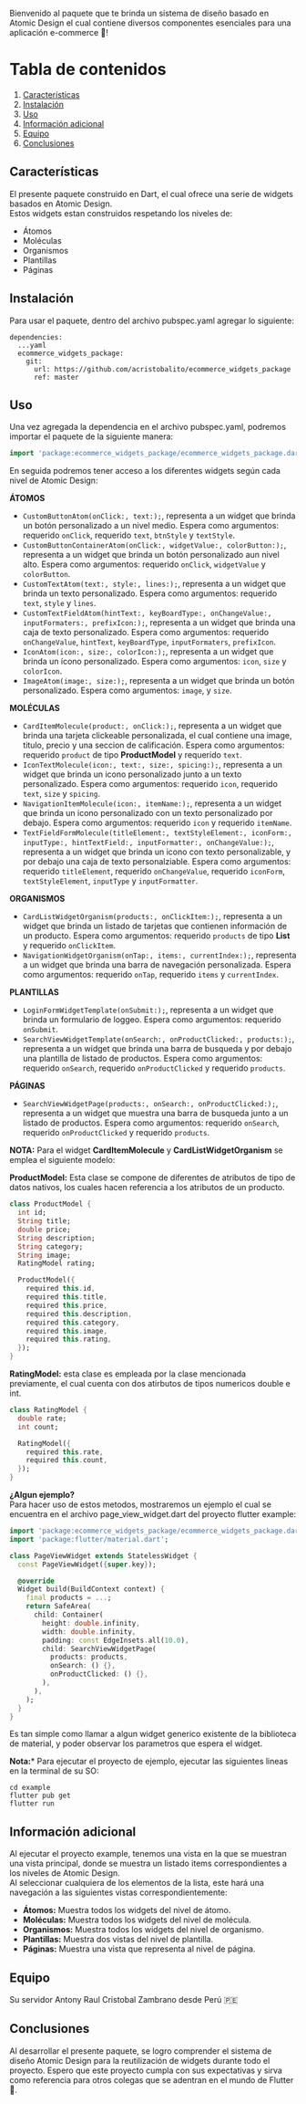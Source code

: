 Bienvenido al paquete que te brinda un sistema de diseño basado en Atomic Design el cual contiene diversos componentes esenciales para una aplicación e-commerce 🛒!

# Tabla de contenidos
1. [Características](#Características)
2. [Instalación](#Instalación)
3. [Uso](#Uso)
4. [Información adicional](#Información_adicional)
5. [Equipo](#Equipo)
6. [Conclusiones](#Conclusiones)

## Características

El presente paquete construido en Dart, el cual ofrece una serie de widgets basados en Atomic Design.  
Estos widgets estan construidos respetando los niveles de:  
* Átomos
* Moléculas
* Organismos
* Plantillas
* Páginas

## Instalación

Para usar el paquete, dentro del archivo pubspec.yaml agregar lo siguiente:   
```
dependencies:
  ...yaml
  ecommerce_widgets_package:
    git:
      url: https://github.com/acristobalito/ecommerce_widgets_package
      ref: master
```

## Uso

Una vez agregada la dependencia en el archivo pubspec.yaml, podremos importar el paquete de la siguiente manera:
```dart
import 'package:ecommerce_widgets_package/ecommerce_widgets_package.dart';
```  
En seguida podremos tener acceso a los diferentes widgets según cada nivel de Atomic Design:  

**ÁTOMOS**  
* `CustomButtonAtom(onClick:, text:);`, representa a un widget que brinda un botón personalizado a un nivel medio. Espera como argumentos: requerido `onClick`, requerido `text`, `btnStyle` y `textStyle`.
* `CustomButtonContainerAtom(onClick:, widgetValue:, colorButton:);`, representa a un widget que brinda un botón personalizado aun nivel alto. Espera como argumentos: requerido `onClick`, `widgetValue` y `colorButton`.
* `CustomTextAtom(text:, style:, lines:);`, representa a un widget que brinda un texto personalizado. Espera como argumentos: requerido `text`, `style` y `lines`.
* `CustomTextFieldAtom(hintText:, keyBoardType:, onChangeValue:, inputFormaters:, prefixIcon:);`, representa a un widget que brinda una caja de texto personalizado. Espera como argumentos: requerido `onChangeValue`, `hintText`, `keyBoardType`, `inputFormaters`, `prefixIcon`.
* `IconAtom(icon:, size:, colorIcon:);`, representa a un widget que brinda un ícono personalizado. Espera como argumentos: `icon`, `size` y `colorIcon`.
* `ImageAtom(image:, size:);`, representa a un widget que brinda un botón personalizado. Espera como argumentos: `image`, y `size`.
  
**MOLÉCULAS**  
* `CardItemMolecule(product:, onClick:);`, representa a un widget que brinda una tarjeta clickeable personalizada, el cual contiene una image, titulo, precio y una seccion de calificación. Espera como argumentos: requerido `product` de tipo **ProductModel** y requerido `text`.
* `IconTextMolecule(icon:, text:, size:, spicing:);`, representa a un widget que brinda un icono personalizado junto a un texto personalizado. Espera como argumentos: requerido `icon`, requerido `text`, `size` y `spicing`.
* `NavigationItemMolecule(icon:, itemName:);`, representa a un widget que brinda un icono personalizado con un texto personalizado por debajo. Espera como argumentos: requerido `icon` y requerido `itemName`.
* `TextFieldFormMolecule(titleElement:, textStyleElement:, iconForm:, inputType:, hintTextField:, inputFormatter:, onChangeValue:);`, representa a un widget que brinda un icono con texto personalizable, y por debajo una caja de texto personalziable. Espera como argumentos: requerido `titleElement`, requerido `onChangeValue`, requerido `iconForm`, `textStyleElement`, `inputType` y `inputFormatter`.
  
**ORGANISMOS**  
* `CardListWidgetOrganism(products:, onClickItem:);`, representa a un widget que brinda un listado de tarjetas que contienen información de un producto. Espera como argumentos: requerido `products` de tipo **List<ProductModel>** y requerido `onClickItem`.
* `NavigationWidgetOrganism(onTap:, items:, currentIndex:);`, representa a un widget que brinda una barra de navegación personalizada. Espera como argumentos: requerido `onTap`, requerido `items` y `currentIndex`.
  
**PLANTILLAS**  
* `LoginFormWidgetTemplate(onSubmit:);`, representa a un widget que brinda un formulario de loggeo. Espera como argumentos: requerido `onSubmit`.
* `SearchViewWidgetTemplate(onSearch:, onProductClicked:, products:);`, representa a un widget que brinda una barra de busqueda y por debajo una plantilla de listado de productos. Espera como argumentos: requerido `onSearch`, requerido `onProductClicked` y requerido `products`.
  
**PÁGINAS**  
* `SearchViewWidgetPage(products:, onSearch:, onProductClicked:);`, representa a un widget que muestra una barra de busqueda junto a un listado de productos. Espera como argumentos: requerido `onSearch`, requerido `onProductClicked` y requerido `products`.
  
**NOTA:** Para el widget **CardItemMolecule** y **CardListWidgetOrganism** se emplea el siguiente modelo:  
  
**ProductModel:** Esta clase se compone de diferentes de atributos de tipo de datos nativos, los cuales hacen referencia a los atributos de un producto.
```dart
class ProductModel {
  int id;
  String title;
  double price;
  String description;
  String category;
  String image;
  RatingModel rating;

  ProductModel({
    required this.id,
    required this.title,
    required this.price,
    required this.description,
    required this.category,
    required this.image,
    required this.rating,
  });
}
```
**RatingModel:** esta clase es empleada por la clase mencionada previamente, el cual cuenta con dos atirbutos de tipos numericos double e int.
```dart
class RatingModel {
  double rate;
  int count;

  RatingModel({
    required this.rate,
    required this.count,
  });
}
```
**¿Algun ejemplo?**  
Para hacer uso de estos metodos, mostraremos un ejemplo el cual se encuentra en el archivo page_view_widget.dart del proyecto flutter example:
```dart
import 'package:ecommerce_widgets_package/ecommerce_widgets_package.dart';
import 'package:flutter/material.dart';

class PageViewWidget extends StatelessWidget {
  const PageViewWidget({super.key});

  @override
  Widget build(BuildContext context) {
    final products = ...;
    return SafeArea(
      child: Container(
        height: double.infinity,
        width: double.infinity,
        padding: const EdgeInsets.all(10.0),
        child: SearchViewWidgetPage(
          products: products,
          onSearch: () {},
          onProductClicked: () {},
        ),
      ),
    );
  }
}
```
Es tan simple como llamar a algun widget generico existente de la biblioteca de material, y poder observar los parametros que espera el widget.  
  
**Nota:*** Para ejecutar el proyecto de ejemplo, ejecutar las siguientes lineas en la terminal de su SO: 
```batch
cd example
flutter pub get
flutter run
```

## Información adicional

Al ejecutar el proyecto example, tenemos una vista en la que se muestran una vista principal, donde se muestra un listado items correspondientes a los niveles de Atomic Design.  
Al seleccionar cualquiera de los elementos de la lista, este hará una navegación a las siguientes vistas correspondientemente:
* **Átomos:** Muestra todos los widgets del nivel de átomo.
* **Moléculas:** Muestra todos los widgets del nivel de molécula.
* **Organismos:** Muestra todos los widgets del nivel de organismo.
* **Plantillas:** Muestra dos vistas del nivel de plantilla.
* **Páginas:** Muestra una vista que representa al nivel de página.

## Equipo
 Su servidor Antony Raul Cristobal Zambrano desde Perú 🇵🇪

## Conclusiones
Al desarrollar el presente paquete, se logro comprender el sistema de diseño Atomic Design para la reutilización de widgets durante todo el proyecto.
Espero que este proyecto cumpla con sus expectativas y sirva como referencia para otros colegas que se adentran en el mundo de Flutter 🩵.
